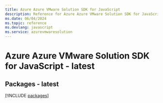 ```yaml
---
title: Azure Azure VMware Solution SDK for JavaScript
description: Reference for Azure Azure VMware Solution SDK for JavaScript
ms.date: 06/04/2024
ms.topic: reference
ms.devlang: javascript
ms.service: azurevmwaresolution
---
```

# Azure Azure VMware Solution SDK for JavaScript - latest
## Packages - latest
[!INCLUDE [packages](azure-vmware-solution-index.md)]